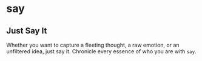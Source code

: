 # say

## Just Say It

Whether you want to capture a fleeting thought, a raw emotion, or an unfiltered idea, just say it. Chronicle every essence of who you are with `say`.

